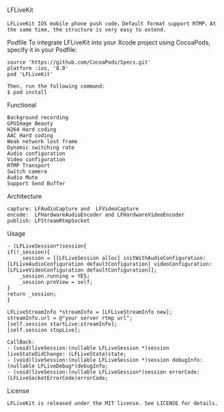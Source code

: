 LFLiveKit

	LFLiveKit IOS mobile phone push code，Default format support RTMP，At the same time, the structure is very easy to extend.

Podfile
	To integrate LFLiveKit into your Xcode project using CocoaPods, specify it in your Podfile:
	
	source 'https://github.com/CocoaPods/Specs.git'
	platform :ios, '8.0'
	pod 'LFLiveKit'
	
	Then, run the following command:
	$ pod install


Functional

	Background recording
	GPUImage Beauty
	H264 Hard coding
	AAC Hard coding
	Weak network lost frame
	Dynamic switching rate
	Audio configuration
	Video configuration
	RTMP Transport
	Switch camera
	Audio Mute
	Support Send Buffer
  

Architecture

	capture: LFAudioCapture and  LFVideoCapture
	encode:  LFHardwareAudioEncoder and LFHardwareVideoEncoder
	publish: LFStreamRtmpSocket
	
Usage
	
	- (LFLiveSession*)session{
    if(!_session){
        _session = [[LFLiveSession alloc] initWithAudioConfiguration:		   [LFLiveAudioConfiguration defaultConfiguration] videoConfiguration:			[LFLiveVideoConfiguration defaultConfiguration]];
        _session.running = YES;
        _session.preView = self;
    }
    return _session;
	}
	
	LFLiveStreamInfo *streamInfo = [LFLiveStreamInfo new];
	streamInfo.url = @"your server rtmp url";
	[self.session startLive:streamInfo];
	[self.session stopLive];
	
	CallBack:
	- (void)liveSession:(nullable LFLiveSession *)session liveStateDidChange: (LFLiveState)state;
	- (void)liveSession:(nullable LFLiveSession *)session debugInfo:(nullable LFLiveDebug*)debugInfo;
	- (void)liveSession:(nullable LFLiveSession*)session errorCode:(LFLiveSocketErrorCode)errorCode;
	
 License
 
 	LFLiveKit is released under the MIT license. See LICENSE for details.
	






